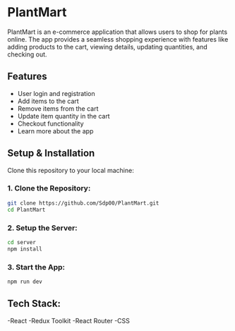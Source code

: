 # PlantMart

PlantMart is an e-commerce application that allows users to shop for plants online. The app provides a seamless shopping experience with features like adding products to the cart, viewing details, updating quantities, and checking out.

## Features

- User login and registration
- Add items to the cart
- Remove items from the cart
- Update item quantity in the cart
- Checkout functionality
- Learn more about the app

## Setup & Installation

Clone this repository to your local machine:

### 1. Clone the Repository:

```bash
git clone https://github.com/Sdp00/PlantMart.git
cd PlantMart
```
### 2. Setup the Server:

```bash
cd server
npm install
```
### 3. Start the App:

```bash
npm run dev
```
## Tech Stack:
-React
-Redux Toolkit
-React Router
-CSS
